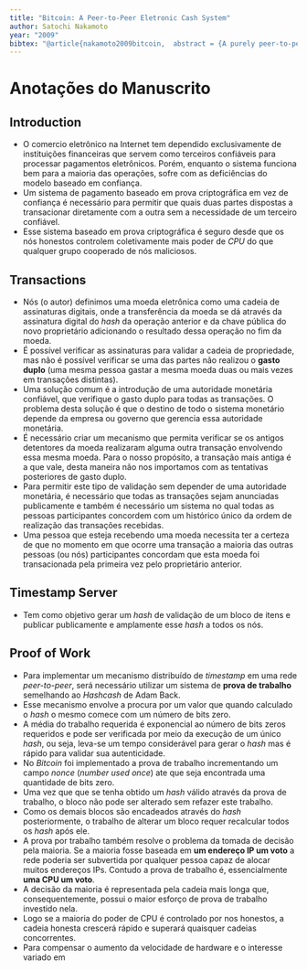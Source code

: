 ```yaml
---
title: "Bitcoin: A Peer-to-Peer Eletronic Cash System"
author: Satochi Nakamoto
year: "2009"
bibtex: "@article{nakamoto2009bitcoin,  abstract = {A purely peer-to-peer version of electronic cash would allow online payments to be sent directly from one party to another without going through a financial institution. Digital signatures provide part of the solution, but the main benefits are lost if a trusted third party is still required to prevent double-spending. We propose a solution to the double-spending problem using a peer-to-peer network. The network timestamps transactions by hashing them into an ongoing chain of hash-based proof-of-work, forming a record that cannot be changed without redoing the proof-of-work. The longest chain not only serves as proof of the sequence of events witnessed, but proof that it came from the largest pool of CPU power. As long as a majority of CPU power is controlled by nodes that are not cooperating to attack the network, they'll generate the longest chain and outpace attackers. The network itself requires minimal structure. Messages are broadcast on a best effort basis, and nodes can leave and rejoin the network at will, accepting the longest proof-of-work chain as proof of what happened while they were gone.},  added-at = {2022-06-15T13:43:05.000+0200},  author = {Nakamoto, Satoshi},  biburl = {https://www.bibsonomy.org/bibtex/2974d35fdb27dea57296ed2245556aa18/daniel_grm9},  interhash = {423c2cdff70ba0cd0bca55ebb164d770},  intrahash = {974d35fdb27dea57296ed2245556aa18},  keywords = {itsecseminar},  month = may,  timestamp = {2022-06-15T13:43:05.000+0200},  title = {Bitcoin: A Peer-to-Peer Electronic Cash System},  url = {http://www.bitcoin.org/bitcoin.pdf},  year = 2009}"
---
```

# Anotações do Manuscrito

## Introduction

- O comercio eletrônico na Internet tem dependido exclusivamente de instituições financeiras que servem como terceiros confiáveis para processar pagamentos eletrônicos. Porém, enquanto o sistema funciona bem para a maioria das operações, sofre com as deficiências do modelo baseado em confiança.
- Um sistema de pagamento baseado em prova criptográfica em vez de confiança é necessário para permitir que quais duas partes dispostas a transacionar diretamente com a outra sem a necessidade de um terceiro confiável.
- Esse sistema baseado em prova criptográfica é seguro desde que os nós honestos controlem coletivamente mais poder de _CPU_ do que qualquer grupo cooperado de nós maliciosos.

## Transactions

- Nós (o autor) definimos uma moeda eletrônica como uma cadeia de assinaturas digitais, onde a transferência da moeda se dá através da assinatura digital do _hash_ da operação anterior e da chave pública do novo proprietário adicionando o resultado dessa operação no fim da moeda.
- É possível verificar as assinaturas para validar a cadeia de propriedade, mas não é possível verificar se uma das partes não realizou o **gasto duplo** (uma mesma pessoa gastar a mesma moeda duas ou mais vezes em transações distintas).
- Uma solução comum é a introdução de uma autoridade monetária confiável, que verifique o gasto duplo para todas as transações. O problema desta solução é que o destino de todo o sistema monetário depende da empresa ou governo que gerencia essa autoridade monetária.
- É necessário criar um mecanismo que permita verificar se os antigos detentores da moeda realizaram alguma outra transação envolvendo essa mesma moeda. Para o nosso propósito, a transação mais antiga é a que vale, desta maneira não nos importamos com as tentativas posteriores de gasto duplo.
- Para permitir este tipo de validação sem depender de uma autoridade monetária, é necessário que todas as transações sejam anunciadas publicamente e também é necessário um sistema no qual todas as pessoas participantes concordem com um histórico único da ordem de realização das transações recebidas.
- Uma pessoa que esteja recebendo uma moeda necessita ter a certeza de que no momento em que ocorre uma transação a maioria das outras pessoas (ou nós) participantes concordam que esta moeda foi transacionada pela primeira vez pelo proprietário anterior.

## Timestamp Server

- Tem como objetivo gerar um _hash_ de validação de um bloco de itens e publicar publicamente e amplamente esse  _hash_ a todos os nós.

## Proof of Work

- Para implementar um mecanismo distribuído de _timestamp_ em uma rede _peer-to-peer_, será necessário utilizar um sistema de **prova de trabalho** semelhando ao _Hashcash_ de Adam Back.
- Esse mecanismo envolve a procura por um valor que quando calculado o _hash_ o mesmo comece com um número de bits zero.
- A média do trabalho requerida é exponencial ao número de bits zeros requeridos e pode ser verificada por meio da execução de um único _hash_, ou seja, leva-se um tempo considerável para gerar o _hash_ mas é rápido para validar sua autenticidade.
- No _Bitcoin_ foi implementado a prova de trabalho incrementando um campo _nonce_ (_number used once_) ate que seja encontrada uma quantidade de bits zero.
- Uma vez que que se tenha obtido um _hash_ válido através da prova de trabalho, o bloco não pode ser alterado sem refazer este trabalho.
- Como os demais blocos são encadeados através do _hash_ posteriormente, o trabalho de alterar um bloco requer recalcular todos os _hash_ após ele.
- A prova por trabalho também resolve o problema da tomada de decisão pela maioria. Se a maioria fosse baseada em **um endereço IP um voto** a rede poderia ser subvertida por qualquer pessoa capaz de alocar muitos endereços IPs. Contudo a prova de trabalho é, essencialmente **uma CPU um voto**.
- A decisão da maioria é representada pela cadeia mais longa que, consequentemente, possui o maior esforço de prova de trabalho investido nela.
- Logo se a maioria do poder de CPU é controlado por nos honestos, a cadeia honesta crescerá rápido e superará quaisquer cadeias concorrentes.
- Para compensar o aumento da velocidade de hardware e o interesse variado em 